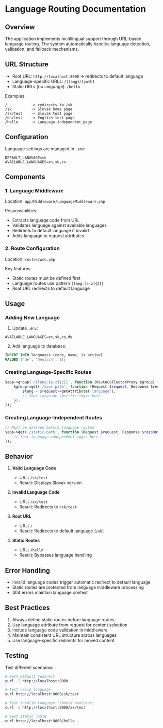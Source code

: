 # Language Routing Documentation

## Overview

The application implements multilingual support through URL-based language routing. The system automatically handles language detection, validation, and fallback mechanisms.

## URL Structure

- Root URL: `http://localhost:8000` -> redirects to default language
- Language-specific URLs: `/{lang}/[path]`
- Static URLs (no language): `/hello`

Examples:
```
/           -> redirects to /sk
/sk         -> Slovak home page
/sk/test    -> Slovak test page
/en/test    -> English test page
/hello      -> Language-independent page
```

## Configuration

Language settings are managed in `.env`:

```env
DEFAULT_LANGUAGE=sk
AVAILABLE_LANGUAGES=en,sk,cs
```

## Components

### 1. Language Middleware

Location: `app/Middleware/LanguageMiddleware.php`

Responsibilities:
- Extracts language code from URL
- Validates language against available languages
- Redirects to default language if invalid
- Adds language to request attributes

### 2. Route Configuration

Location: `routes/web.php`

Key features:
- Static routes must be defined first
- Language routes use pattern `{lang:[a-z]{2}}`
- Root URL redirects to default language

## Usage

### Adding New Language

1. Update `.env`:
```env
AVAILABLE_LANGUAGES=en,sk,cs,de
```

2. Add language to database:
```sql
INSERT INTO languages (code, name, is_active) 
VALUES ('de', 'Deutsch', 1);
```

### Creating Language-Specific Routes

```php
$app->group('/{lang:[a-z]{2}}', function (RouteCollectorProxy $group) {
    $group->get('/your-path', function (Request $request, Response $response) {
        $lang = $request->getAttribute('language');
        // Your language-specific logic here
    });
});
```

### Creating Language-Independent Routes

```php
// Must be defined before language routes
$app->get('/static-path', function (Request $request, Response $response) {
    // Your language-independent logic here
});
```

## Behavior

1. **Valid Language Code**
   - URL: `/sk/test`
   - Result: Displays Slovak version

2. **Invalid Language Code**
   - URL: `/xx/test`
   - Result: Redirects to `/sk/test`

3. **Root URL**
   - URL: `/`
   - Result: Redirects to default language (`/sk`)

4. **Static Routes**
   - URL: `/hello`
   - Result: Bypasses language handling

## Error Handling

- Invalid language codes trigger automatic redirect to default language
- Static routes are protected from language middleware processing
- 404 errors maintain language context

## Best Practices

1. Always define static routes before language routes
2. Use language attribute from request for content selection
3. Include language code validation in middleware
4. Maintain consistent URL structure across languages
5. Use language-specific redirects for moved content

## Testing

Test different scenarios:
```bash
# Test default redirect
curl -I http://localhost:8000

# Test valid language
curl http://localhost:8000/sk/test

# Test invalid language (should redirect)
curl -I http://localhost:8000/xx/test

# Test static route
curl http://localhost:8000/hello
```